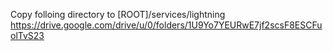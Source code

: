 Copy folloing directory to [ROOT]/services/lightning
https://drive.google.com/drive/u/0/folders/1U9Yo7YEURwE7jf2scsF8ESCFuolTvS23
